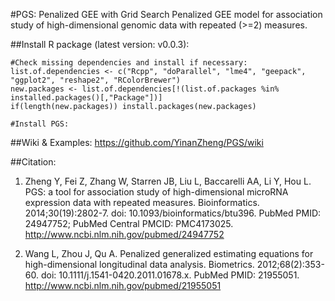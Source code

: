 #PGS: Penalized GEE with Grid Search
Penalized GEE model for association study of high-dimensional genomic data with repeated (>=2) measures. 

##Install R package (latest version: v0.0.3):
    
    #Check missing dependencies and install if necessary:
    list.of.dependencies <- c("Rcpp", "doParallel", "lme4", "geepack", "ggplot2", "reshape2", "RColorBrewer")
    new.packages <- list.of.dependencies[!(list.of.packages %in% installed.packages()[,"Package"])]
    if(length(new.packages)) install.packages(new.packages)

    #Install PGS:
    
    
##Wiki & Examples:
https://github.com/YinanZheng/PGS/wiki

##Citation:
1.	Zheng Y, Fei Z, Zhang W, Starren JB, Liu L, Baccarelli AA, Li Y, Hou L. PGS: a tool for association study of high-dimensional microRNA expression data with repeated measures. Bioinformatics. 2014;30(19):2802-7. doi: 10.1093/bioinformatics/btu396. PubMed PMID: 24947752; PubMed Central PMCID: PMC4173025. http://www.ncbi.nlm.nih.gov/pubmed/24947752

2.	Wang L, Zhou J, Qu A. Penalized generalized estimating equations for high-dimensional longitudinal data analysis. Biometrics. 2012;68(2):353-60. doi: 10.1111/j.1541-0420.2011.01678.x. PubMed PMID: 21955051. http://www.ncbi.nlm.nih.gov/pubmed/21955051




